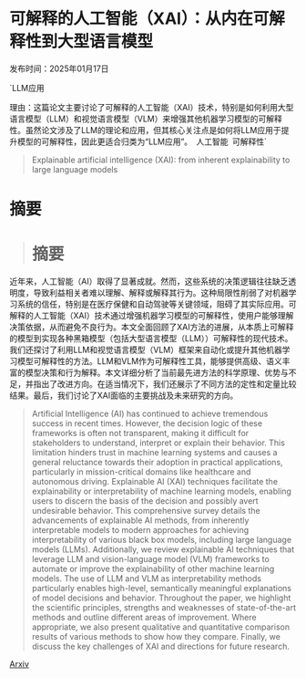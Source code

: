 # 可解释的人工智能（XAI）：从内在可解释性到大型语言模型

发布时间：2025年01月17日

`LLM应用

理由：这篇论文主要讨论了可解释的人工智能（XAI）技术，特别是如何利用大型语言模型（LLM）和视觉语言模型（VLM）来增强其他机器学习模型的可解释性。虽然论文涉及了LLM的理论和应用，但其核心关注点是如何将LLM应用于提升模型的可解释性，因此更适合归类为“LLM应用”。` `人工智能` `可解释性`

> Explainable artificial intelligence (XAI): from inherent explainability to large language models

# 摘要

> # 摘要
近年来，人工智能（AI）取得了显著成就。然而，这些系统的决策逻辑往往缺乏透明度，导致利益相关者难以理解、解释或解释其行为。这种局限性削弱了对机器学习系统的信任，特别是在医疗保健和自动驾驶等关键领域，阻碍了其实际应用。可解释的人工智能（XAI）技术通过增强机器学习模型的可解释性，使用户能够理解决策依据，从而避免不良行为。本文全面回顾了XAI方法的进展，从本质上可解释的模型到实现各种黑箱模型（包括大型语言模型（LLM））可解释性的现代技术。我们还探讨了利用LLM和视觉语言模型（VLM）框架来自动化或提升其他机器学习模型可解释性的方法。LLM和VLM作为可解释性工具，能够提供高级、语义丰富的模型决策和行为解释。本文详细分析了当前最先进方法的科学原理、优势与不足，并指出了改进方向。在适当情况下，我们还展示了不同方法的定性和定量比较结果。最后，我们讨论了XAI面临的主要挑战及未来研究的方向。

> Artificial Intelligence (AI) has continued to achieve tremendous success in recent times. However, the decision logic of these frameworks is often not transparent, making it difficult for stakeholders to understand, interpret or explain their behavior. This limitation hinders trust in machine learning systems and causes a general reluctance towards their adoption in practical applications, particularly in mission-critical domains like healthcare and autonomous driving. Explainable AI (XAI) techniques facilitate the explainability or interpretability of machine learning models, enabling users to discern the basis of the decision and possibly avert undesirable behavior. This comprehensive survey details the advancements of explainable AI methods, from inherently interpretable models to modern approaches for achieving interpretability of various black box models, including large language models (LLMs). Additionally, we review explainable AI techniques that leverage LLM and vision-language model (VLM) frameworks to automate or improve the explainability of other machine learning models. The use of LLM and VLM as interpretability methods particularly enables high-level, semantically meaningful explanations of model decisions and behavior. Throughout the paper, we highlight the scientific principles, strengths and weaknesses of state-of-the-art methods and outline different areas of improvement. Where appropriate, we also present qualitative and quantitative comparison results of various methods to show how they compare. Finally, we discuss the key challenges of XAI and directions for future research.

[Arxiv](https://arxiv.org/abs/2501.09967)